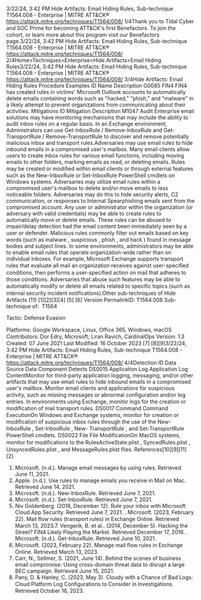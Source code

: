 3/22/24, 3:42 PM Hide Artifacts: Email Hiding Rules, Sub-technique T1564.008 - Enterprise | MITRE ATT&CK®
https://attack.mitre.org/techniques/T1564/008/ 1/4Thank you to Tidal Cyber and SOC Prime for becoming ATT&CK's ﬁrst Benefactors. To join the cohort, or learn more about this program visit our
Benefactors page.3/22/24, 3:42 PM Hide Artifacts: Email Hiding Rules, Sub-technique T1564.008 - Enterprise | MITRE ATT&CK®
https://attack.mitre.org/techniques/T1564/008/ 2/4Home>Techniques>Enterprise>Hide Artifacts>Email Hiding Rules3/22/24, 3:42 PM Hide Artifacts: Email Hiding Rules, Sub-technique T1564.008 - Enterprise | MITRE ATT&CK®
https://attack.mitre.org/techniques/T1564/008/ 3/4Hide Artifacts: Email Hiding Rules
Procedure Examples
ID Name Description
G0085 FIN4 FIN4 has created rules in victims' Microsoft Outlook accounts to automatically delete emails containing words such
as "hacked," "phish," and "malware" in a likely attempt to prevent organizations from communicating about their
activities.
Mitigations
ID Mitigation Description
M1047 Audit Enterprise email solutions may have monitoring mechanisms that may include the ability to audit inbox rules on a
regular basis.
In an Exchange environment, Administrators can use Get-InboxRule / Remove-InboxRule and Get-
TransportRule / Remove-TransportRule to discover and remove potentially malicious inbox and transport
rules.Adversaries may use email rules to hide inbound emails in a compromised user's mailbox. Many email clients allow users to create inbox
rules for various email functions, including moving emails to other folders, marking emails as read, or deleting emails. Rules may be created
or modiﬁed within email clients or through external features such as the New-InboxRule or Set-InboxRule PowerShell cmdlets on
Windows systems.
Adversaries may utilize email rules within a compromised user's mailbox to delete and/or move emails to less noticeable folders.
Adversaries may do this to hide security alerts, C2 communication, or responses to Internal Spearphishing emails sent from the
compromised account.
Any user or administrator within the organization (or adversary with valid credentials) may be able to create rules to automatically move or
delete emails. These rules can be abused to impair/delay detection had the email content been immediately seen by a user or defender.
Malicious rules commonly ﬁlter out emails based on key words (such as malware , suspicious , phish , and hack ) found in message
bodies and subject lines. 
In some environments, administrators may be able to enable email rules that operate organization-wide rather than on individual inboxes.
For example, Microsoft Exchange supports transport rules that evaluate all mail an organization receives against user-speciﬁed conditions,
then performs a user-speciﬁed action on mail that adheres to those conditions. Adversaries that abuse such features may be able to
automatically modify or delete all emails related to speciﬁc topics (such as internal security incident notiﬁcations).Other sub-techniques of Hide Artifacts (11)
[1][2][3][4]
[5]
[6]
Version PermalinkID: T1564.008
Sub-technique of:  T1564

Tactic: Defense Evasion

Platforms: Google Workspace, Linux, Oﬃce 365, Windows, macOS
Contributors: Dor Edry, Microsoft; Liran Ravich, CardinalOps
Version: 1.3
Created: 07 June 2021
Last Modiﬁed: 16 October 2023
[7]
[8][9]3/22/24, 3:42 PM Hide Artifacts: Email Hiding Rules, Sub-technique T1564.008 - Enterprise | MITRE ATT&CK®
https://attack.mitre.org/techniques/T1564/008/ 4/4Detection
ID Data Source Data Component Detects
DS0015 Application Log Application Log
ContentMonitor for third-party application logging, messaging, and/or other artifacts that may
use email rules to hide inbound emails in a compromised user's mailbox. Monitor email
clients and applications for suspicious activity, such as missing messages or abnormal
conﬁguration and/or log entries. In environments using Exchange, monitor logs for the
creation or modiﬁcation of mail transport rules.
DS0017 Command Command
ExecutionOn Windows and Exchange systems, monitor for creation or modiﬁcation of suspicious
inbox rules through the use of the New-InboxRule , Set-InboxRule , New-
TransportRule , and Set-TransportRule PowerShell cmdlets.
DS0022 File File
ModiﬁcationOn MacOS systems, monitor for modiﬁcations to the RulesActiveState.plist ,
SyncedRules.plist , UnsyncedRules.plist , and MessageRules.plist ﬁles.
References[10][9][11]
[2]
1. Microsoft. (n.d.). Manage email messages by using rules.
Retrieved June 11, 2021.
2. Apple. (n.d.). Use rules to manage emails you receive in Mail
on Mac. Retrieved June 14, 2021.
3. Microsoft. (n.d.). New-InboxRule. Retrieved June 7, 2021.
4. Microsoft. (n.d.). Set-InboxRule. Retrieved June 7, 2021.
5. Niv Goldenberg. (2018, December 12). Rule your inbox with
Microsoft Cloud App Security. Retrieved June 7, 2021.
. Microsoft. (2023, February 22). Mail ﬂow rules (transport
rules) in Exchange Online. Retrieved March 13, 2023.7. Vengerik, B. et al.. (2014, December 5). Hacking the Street?
FIN4 Likely Playing the Market. Retrieved December 17, 2018.
. Microsoft. (n.d.). Get-InboxRule. Retrieved June 10, 2021.
9. Microsoft. (2023, February 22). Manage mail ﬂow rules in
Exchange Online. Retrieved March 13, 2023.
10. Carr, N., Sellmer, S. (2021, June 14). Behind the scenes of
business email compromise: Using cross-domain threat data
to disrupt a large BEC campaign. Retrieved June 15, 2021.
11. Pany, D. & Hanley, C. (2023, May 3). Cloudy with a Chance of
Bad Logs: Cloud Platform Log Conﬁgurations to Consider in
Investigations. Retrieved October 16, 2023.